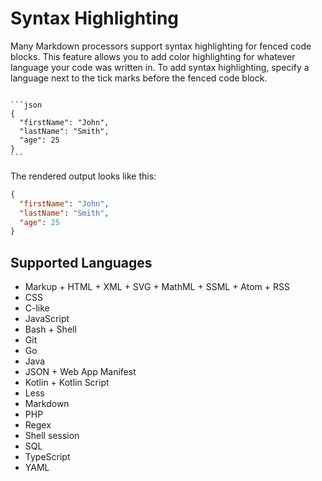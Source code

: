 # Syntax Highlighting

Many Markdown processors support syntax highlighting for fenced code blocks. This feature allows you to add color highlighting for whatever language your code was written in. To add syntax highlighting, specify a language next to the tick marks before the fenced code block.

<pre><code class="nohighlight">
```json
{
  "firstName": "John",
  "lastName": "Smith",
  "age": 25
}
```
</code></pre>

The rendered output looks like this:

```json
{
  "firstName": "John",
  "lastName": "Smith",
  "age": 25
}
```

## Supported Languages
- Markup + HTML + XML + SVG + MathML + SSML + Atom + RSS
- CSS
- C-like
- JavaScript
- Bash + Shell
- Git
- Go
- Java
- JSON + Web App Manifest
- Kotlin + Kotlin Script
- Less
- Markdown 
- PHP
- Regex
- Shell session
- SQL
- TypeScript
- YAML
